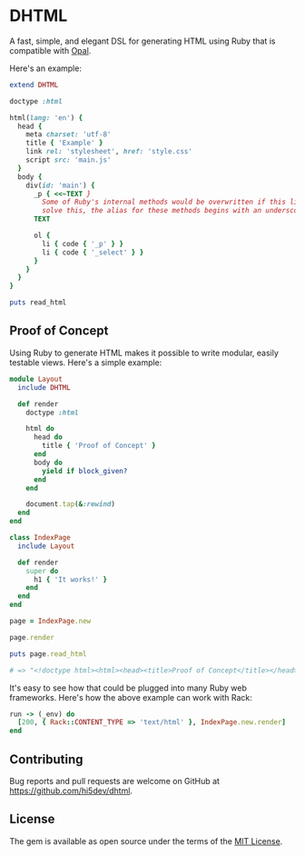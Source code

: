 # DHTML

A fast, simple, and elegant DSL for generating HTML using Ruby that is compatible with [Opal](https://opalrb.com/).

Here's an example:

```ruby
extend DHTML

doctype :html

html(lang: 'en') {
  head {
    meta charset: 'utf-8'
    title { 'Example' }
    link rel: 'stylesheet', href: 'style.css'
    script src: 'main.js'
  }
  body {
    div(id: 'main') {
      _p { <<~TEXT }
        Some of Ruby's internal methods would be overwritten if this library added a method for all the HTML tags. To
        solve this, the alias for these methods begins with an underscore:
      TEXT

      ol {
        li { code { '_p' } }
        li { code { '_select' } }
      }
    }
  }
}

puts read_html
```

## Proof of Concept

Using Ruby to generate HTML makes it possible to write modular, easily testable views. Here's a simple example:

```ruby
module Layout
  include DHTML

  def render
    doctype :html

    html do
      head do
        title { 'Proof of Concept' }
      end
      body do
        yield if block_given?
      end
    end

    document.tap(&:rewind)
  end
end

class IndexPage
  include Layout

  def render
    super do
      h1 { 'It works!' }
    end
  end
end

page = IndexPage.new

page.render

puts page.read_html

# => "<!doctype html><html><head><title>Proof of Concept</title></head><body><h1>It works!</h1></body></html>"
```

It's easy to see how that could be plugged into many Ruby web frameworks. Here's how the above example can work with
Rack:

```ruby
run -> (_env) do
  [200, { Rack::CONTENT_TYPE => 'text/html' }, IndexPage.new.render]
end
```

## Contributing

Bug reports and pull requests are welcome on GitHub at https://github.com/hi5dev/dhtml.

## License

The gem is available as open source under the terms of the [MIT License](https://opensource.org/licenses/MIT).
